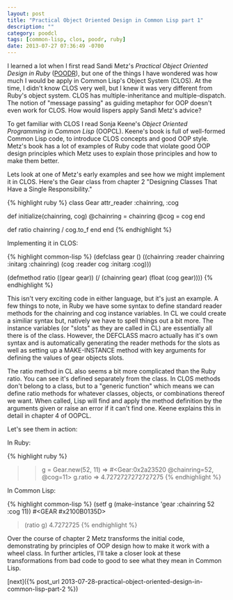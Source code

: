 ```yaml
---
layout: post
title: "Practical Object Oriented Design in Common Lisp part 1"
description: ""
category: poodcl
tags: [common-lisp, clos, poodr, ruby]
date: 2013-07-27 07:36:49 -0700
---
```


I learned a lot when I first read Sandi Metz's <cite>Practical Object
Oriented Design in Ruby</cite> (<a
href="http://www.poodr.info/">POODR</a>), but one of the things I have
wondered was how much I would be apply in Common Lisp's Object System
(CLOS). At the time, I didn't know CLOS very well, but I knew it was
very different from Ruby's object system. CLOS has
multiple-inheritance and multiple-dispatch. The notion of "message
passing" as guiding metaphor for OOP doesn't even work for CLOS. How
would lispers apply Sandi Metz's advice?

<!-- more -->

To get familiar with CLOS I read Sonja Keene's <cite>Object Oriented
Programming in Common Lisp</cite> (OOPCL). Keene's book is full of
well-formed Common Lisp code, to introduce CLOS concepts and good OOP
style. Metz's book has a lot of examples of Ruby code that violate
good OOP design principles which Metz uses to explain those principles
and how to make them better.

Lets look at one of Metz's early examples and see how we might
implement it in CLOS. Here's the Gear class from chapter 2 "Designing
Classes That Have a Single Responsibility."

{% highlight ruby %}
class Gear
  attr_reader :chainring, :cog

  def initialize(chainring, cog)
    @chainring = chainring
    @cog       = cog
  end

  def ratio
    chainring / cog.to_f
  end
end
{% endhighlight %}

Implementing it in CLOS:

{% highlight common-lisp %}
(defclass gear ()
  ((chainring :reader chainring :initarg :chainring)
   (cog       :reader cog       :initarg :cog)))

(defmethod ratio ((gear gear))
  (/ (chainring gear) (float (cog gear))))
{% endhighlight %}

This isn't very exciting code in either language, but it's just an
example. A few things to note, in Ruby we have some syntax to define
standard reader methods for the chainring and cog instance variables.
In CL we could create a similiar syntax but, natively we have to spell
things out a bit more. The instance variables (or "slots" as they are
called in CL) are essentially all there is of the class. However, the
DEFCLASS macro actually has it's own syntax and is automatically
generating the reader methods for the slots as well as setting up a
MAKE-INSTANCE method with key arguments for defining the values of
gear objects slots.

The ratio method in CL also seems a bit more complicated than the Ruby
ratio. You can see it's defined separately from the class. In CLOS
methods don't belong to a class, but to a "generic function" which
means we can define ratio methods for whatever classes, objects, or
combinations thereof we want. When called, Lisp will find and apply
the method definition by the arguments given or raise an error if it
can't find one. Keene explains this in detail in chapter 4 of OOPCL.

Let's see them in action:

In Ruby:

{% highlight ruby %}
>> g = Gear.new(52, 11)
=> #<Gear:0x2a23520 @chainring=52, @cog=11>
> g.ratio
=> 4.7272727272727275
{% endhighlight %}

In Common Lisp:

{% highlight common-lisp %}
(setf g (make-instance 'gear :chainring 52 :cog 11))
#<GEAR #x2100B0135D>
> (ratio g)
4.7272725
{% endhighlight %}

Over the course of chapter 2 Metz transforms the initial code,
demonstrating by principles of OOP design how to make it work with a
wheel class. In further articles, I'll take a closer look at these
transformations from bad code to good to see what they mean in Common
Lisp.

[next]({% post_url 2013-07-28-practical-object-oriented-design-in-common-lisp-part-2 %})
